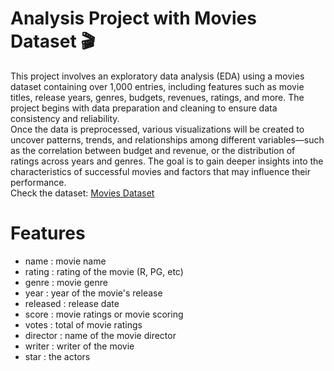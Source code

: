 # Analysis Project with Movies Dataset 🎬
This project involves an exploratory data analysis (EDA) using a movies dataset containing over 1,000 entries, including features such as movie titles, release years, genres, budgets, revenues, ratings, and more. The project begins with data preparation and cleaning to ensure data consistency and reliability.
<br> Once the data is preprocessed, various visualizations will be created to uncover patterns, trends, and relationships among different variables—such as the correlation between budget and revenue, or the distribution of ratings across years and genres. The goal is to gain deeper insights into the characteristics of successful movies and factors that may influence their performance.
<br> Check the dataset: [Movies Dataset](https://www.kaggle.com/datasets/ashishkumarjayswal/movies-updated-data)

# Features
* name : movie name
* rating : rating of the movie (R, PG, etc)
* genre : movie genre
* year : year of the movie's release
* released : release date
* score : movie ratings or movie scoring
* votes : total of movie ratings
* director : name of the movie director
* writer : writer of the movie
* star : the actors
